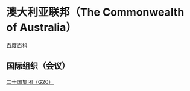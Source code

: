 # 澳大利亚联邦（The Commonwealth of Australia）

[百度百科](https://baike.baidu.com/item/%E6%BE%B3%E5%A4%A7%E5%88%A9%E4%BA%9A/146759)

## 国际组织（会议）

[二十国集团（G20）](../#二十国集团-g20)
